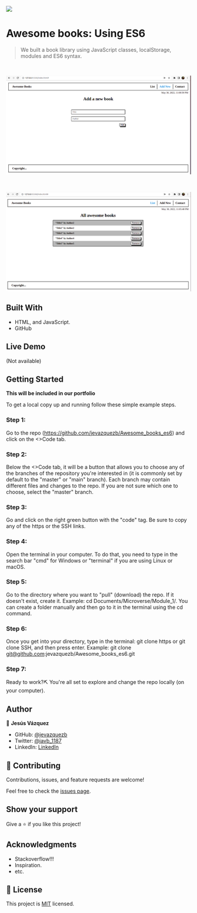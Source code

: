 ![](https://img.shields.io/badge/Microverse-blueviolet)

# Awesome books: Using ES6

> We built a book library using JavaScript classes, localStorage, modules and ES6 syntax.

<br>

![screenshot](./images/book_form.png)

<br>

![screenshot](./images/book_list.png)

## Built With

- HTML, and JavaScript.
- GitHub

## Live Demo

(Not available)

## Getting Started

**This will be included in our portfolio**

To get a local copy up and running follow these simple example steps.

### Step 1:

Go to the repo (https://github.com/jevazquezb/Awesome_books_es6) and click on the <>Code tab.

### Step 2:

Below the <>Code tab, it will be a button that allows you to choose any of the branches of the repository you're interested in (it is commonly set by default to the "master" or "main" branch). Each branch may contain different files and changes to the repo. If you are not sure which one to choose, select the "master" branch.

### Step 3:

Go and click on the right green button with the "code" tag. Be sure to copy any of the https or the SSH links.

### Step 4:

Open the terminal in your computer. To do that, you need to type in the search bar "cmd" for Windows or "terminal" if you are using Línux or macOS.

### Step 5:

Go to the directory where you want to "pull" (download) the repo. If it doesn't exist, create it. Example: cd Documents/Microverse/Module_1/. You can create a folder manually and then go to it in the terminal using the cd command.

### Step 6:

Once you get into your directory, type in the terminal: git clone https or git clone SSH, and then press enter. Example: git clone git@github.com:jevazquezb/Awesome_books_es6.git

### Step 7:

Ready to work?⛏️ You're all set to explore and change the repo locally (on your computer).

## Author

👤 **Jesús Vázquez**

- GitHub: [@jevazquezb](https://github.com/jevazquezb)
- Twitter: [@javb_1187](https://twitter.com/javb_1187)
- LinkedIn: [LinkedIn](https://www.linkedin.com/in/jevazquezb)

## 🤝 Contributing

Contributions, issues, and feature requests are welcome!

Feel free to check the [issues page](https://github.com/jevazquezb/Awesome_books_es6/issues).

## Show your support

Give a ⭐️ if you like this project!

## Acknowledgments

- Stackoverflow!!!
- Inspiration.
- etc.

## 📝 License

This project is [MIT](./MIT.md) licensed.
